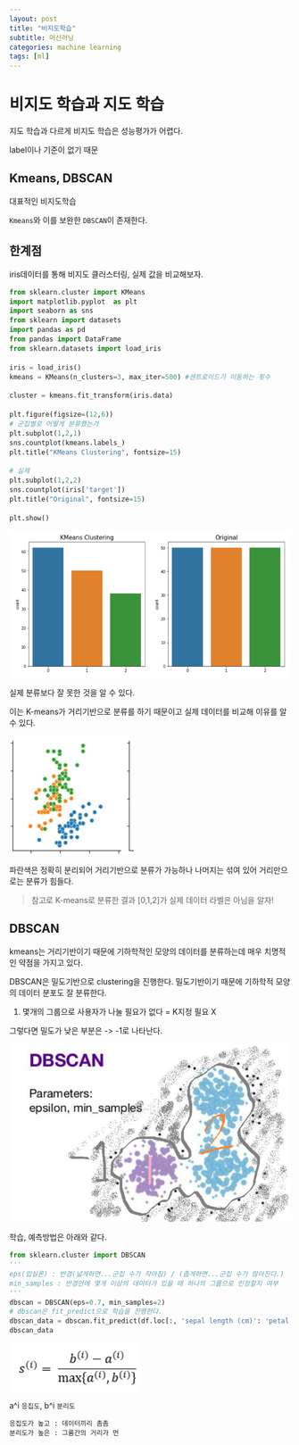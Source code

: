 ```yaml
---
layout: post
title: "비지도학습"
subtitle: 머신러닝
categories: machine learning
tags: [ml]
---
```


# 비지도 학습과 지도 학습
지도 학습과 다르게 비지도 학습은 성능평가가 어렵다.

label이나 기준이 없기 때문

## Kmeans, DBSCAN
대표적인 비지도학습

`Kmeans`와 이를 보완한 `DBSCAN`이 존재한다.

## 한계점

iris데이터를 통해 비지도 클러스터링, 실제 값을 비교해보자.

```python
from sklearn.cluster import KMeans
import matplotlib.pyplot  as plt
import seaborn as sns
from sklearn import datasets
import pandas as pd
from pandas import DataFrame
from sklearn.datasets import load_iris

iris = load_iris()
kmeans = KMeans(n_clusters=3, max_iter=500) #센트로이드가 이동하는 횟수

cluster = kmeans.fit_transform(iris.data)

plt.figure(figsize=(12,6))
# 군집별로 어떻게 분류했는가
plt.subplot(1,2,1)
sns.countplot(kmeans.labels_)
plt.title("KMeans Clustering", fontsize=15)

# 실제
plt.subplot(1,2,2)
sns.countplot(iris['target'])
plt.title("Original", fontsize=15)

plt.show()
```
![count](/assets/img/0922/count.png)

실제 분류보다 잘 못한 것을 알 수 있다.

이는 K-means가 거리기반으로 분류를 하기 때문이고 실제 데이터를 비교해 이유를 알 수 있다.

![count2](/assets/img/0922/count2.jpg)

파란색은 정확히 분리되어 거리기반으로 분류가 가능하나 나머지는 섞여 있어 거리만으로는 분류가 힘들다.

> 참고로 K-means로 분류한 결과 [0,1,2]가 실제 데이터 라벨은 아님을 알자!

## DBSCAN

kmeans는 거리기반이기 때문에 기하학적인 모양의 데이터를 분류하는데 매우 치명적인 약점을 가지고 있다.

DBSCAN은 밀도기반으로 clustering을 진행한다.
밀도기반이기 때문에 기하학적 모양의 데이터 분포도 잘 분류한다.

1. 몇개의 그룹으로 사용자가 나눌 필요가 없다 = K지정 필요 X

그렇다면 밀도가 낮은 부분은 -> -1로 나타난다.

![DBS](/assets/img/0922/DBSCAN.png)

학습, 예측방법은 아래와 같다.

```python
from sklearn.cluster import DBSCAN
'''
eps(입실론) : 반경(넓게하면...군집 수가 작아짐) / (좁게하면...군집 수가 많아진다.)
min_samples : 반경안에 몇개 이상의 데이터가 있을 때 하나의 그룹으로 인정할지 여부
'''
dbscan = DBSCAN(eps=0.7, min_samples=2)
# dbscan은 fit_predict으로 학습을 진행한다.
dbscan_data = dbscan.fit_predict(df.loc[:, 'sepal length (cm)': 'petal width (cm)'])
dbscan_data
```
![img](/assets/img/0922/%EA%B5%B0%EC%A7%91%ED%99%94%20%EA%B3%84%EC%82%B0.png)

a^i `응집도`, b^i `분리도`

    응집도가 높고 : 데이터끼리 촘촘
    분리도가 높은 : 그룸간의 거리가 먼